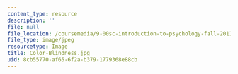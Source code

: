 ```yaml
---
content_type: resource
description: ''
file: null
file_location: /coursemedia/9-00sc-introduction-to-psychology-fall-2011/8cb55770af656f2ab3791779368e88cb_Color-Blindness.jpg
file_type: image/jpeg
resourcetype: Image
title: Color-Blindness.jpg
uid: 8cb55770-af65-6f2a-b379-1779368e88cb
---
```

